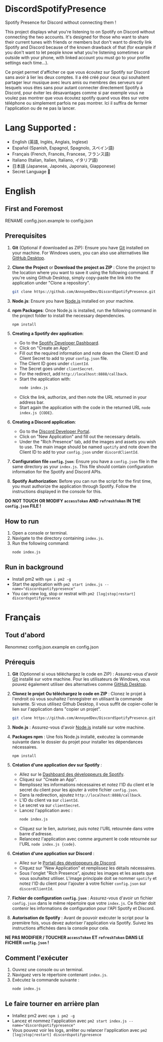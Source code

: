 # DiscordSpotifyPresence
Spotify Presence for Discord without connecting them !

This project displays what you're listening to on Spotify on Discord without connecting the two accounts. It's designed for those who want to share their current tunes with friends or members but don't want to directly link Spotify and Discord because of the known drawback of that (for example if you don't want to let people know what you're listening sometimes or outside with your phone, with linked account you must go to your profile settings each time...).

Ce projet permet d'afficher ce que vous écoutez sur Spotify sur Discord sans avoir à lier les deux comptes. Il a été créé pour ceux qui souhaitent partager leur musique avec leurs amis ou membres des serveurs sur lesquels vous êtes sans pour autant connecter directement Spotify à Discord, pour éviter les désavantages comme si par exemple vous ne voulez pas montrer que vous écoutez spotify quand vous êtes sur votre téléphone ou simplement parfois ne pas montrer. Ici il suffira de fermer l'application ou de ne pas la lancer.
# Lang Supported :
- English (英語, Inglés, Anglais, Inglese)
- Español (Spanish, Espagnol, Spagnolo, スペイン語)
- Français (French, Francés, Francese, フランス語)
- Italiano (Italian, Italien, Italiano, イタリア語)
- 日本語 (Japanese, Japonés, Japonais, Giapponese)
- Secret Language 🤫


# English

## First and Foremost
RENAME config.json.example to config.json
## Prerequisites

1. **Git** (Optional if downloaded as ZIP): Ensure you have [Git](https://git-scm.com/) installed on your machine. For Windows users, you can also use alternatives like [GitHub Desktop](https://desktop.github.com/).
2. **Clone the Project** or **Download the project as ZIP** : Clone the project to the location where you want to save it using the following command. If you're using Github Desktop, simply copy-paste the link into the application under "Clone a repository".
   ```bash
   git clone https://github.com/AnnoyedDev/DiscordSpotifyPresence.git
   ```
3. **Node.js**: Ensure you have [Node.js](https://nodejs.org/) installed on your machine.
4. **npm Packages**: Once Node.js is installed, run the following command in the project folder to install the necessary dependencies.
   ```bash
   npm install
   ```
5. **Creating a Spotify dev application**:
   - Go to the [Spotify Developer Dashboard](https://developer.spotify.com/dashboard/applications).
   - Click on "Create an App".
   - Fill out the required information and note down the Client ID and Client Secret to add to your `config.json` file.
   - The Client ID goes under `clientId`.
   - The Secret goes under `clientSecret`.
   - For the redirect, add `http://localhost:8888/callback`.
   - Start the application with:
     ```bash
     node index.js
     ```
   - Click the link, authorize, and then note the URL returned in your address bar.
   - Start again the application with the code in the returned URL `node index.js {CODE}`.

6. **Creating a Discord application**:
   - Go to the [Discord Developer Portal](https://discord.com/developers/applications).
   - Click on "New Application" and fill out the necessary details.
   - Under the "Rich Presence" tab, add the images and assets you wish to use. The main image should be named `spotify` and note down the Client ID to add to your `config.json` under `discordClientId`.

7. **Configuration file `config.json`**: Ensure you have a `config.json` file in the same directory as your `index.js`. This file should contain configuration information for the Spotify and Discord APIs.

8. **Spotify Authorization**: Before you can run the script for the first time, you must authorize the application through Spotify. Follow the instructions displayed in the console for this.
   
**DO NOT TOUCH OR MODIFY `accessToken` AND `refreshToken` IN THE `config.json` FILE !**
   
## How to run

1. Open a console or terminal.
2. Navigate to the directory containing `index.js`.
3. Run the following command:
   ```bash
   node index.js
   ```

## Run in background
 - Install pm2 with `npm i pm2 -g`
 - Start the application with `pm2 start index.js --name="discordspotifypresence"`
 - You can view log, stop or restrat with `pm2 [log|stop|restart] discordspotifypresence`


# Français

## Tout d'abord
Renommez config.json.example en config.json
## Prérequis

1. **Git** (Optionnel si vous téléchargez le code en ZIP) : Assurez-vous d'avoir [Git](https://git-scm.com/) installé sur votre machine. Pour les utilisateurs de Windows, vous pouvez également utiliser des alternatives comme [GitHub Desktop](https://desktop.github.com/).
2. **Clonez le projet** **Ou téléchargez le code en ZIP** : Clonez le projet à l'endroit où vous souhaitez l'enregistrer en utilisant la commande suivante. Si vous utilisez Github Desktop, il vous suffit de copier-coller le lien sur l'application dans "copier un projet".
   ```bash
   git clone https://github.com/AnnoyedDev/DiscordSpotifyPresence.git
   ```
3. **Node.js** : Assurez-vous d'avoir [Node.js](https://nodejs.org/fr/) installé sur votre machine.
4. **Packages npm** : Une fois Node.js installé, exécutez la commande suivante dans le dossier du projet pour installer les dépendances nécessaires.
   ```bash
   npm install
   ```
5. **Création d'une application dev sur Spotify** :
   - Allez sur le [Dashboard des développeurs de Spotify](https://developer.spotify.com/dashboard/applications).
   - Cliquez sur "Create an App".
   - Remplissez les informations nécessaires et notez l'ID du client et le secret du client pour les ajouter à votre fichier `config.json`.
   - Dans la redirection, ajoutez `http://localhost:8888/callback`.
   - L'ID du client va sur `clientId`.
   - Le secret va sur `clientSecret`.
   - Lancez l'application avec :
     ```bash
     node index.js
     ```
   - Cliquez sur le lien, autorisez, puis notez l'URL retournée dans votre barre d'adresse.
   - Relanceez l'application avec comme argument le code retournée sur l'URL `node index.js {code}`.

6. **Création d'une application sur Discord** :
   - Allez sur le [Portail des développeurs de Discord](https://discord.com/developers/applications).
   - Cliquez sur "New Application" et remplissez les détails nécessaires.
   - Sous l'onglet "Rich Presence", ajoutez les images et les assets que vous souhaitez utiliser. L'image principale doit se nommer `spotify` et notez l'ID du client pour l'ajouter à votre fichier `config.json` sur `discordClientId`.

7. **Fichier de configuration `config.json`** : Assurez-vous d'avoir un fichier `config.json` dans le même répertoire que votre `index.js`. Ce fichier doit contenir les informations de configuration pour l'API Spotify et Discord.

8. **Autorisation de Spotify** : Avant de pouvoir exécuter le script pour la première fois, vous devez autoriser l'application via Spotify. Suivez les instructions affichées dans la console pour cela.
   
**NE PAS MODIFIER / TOUCHER `accessToken` ET `refreshToken` DANS LE FICHIER `config.json` !**
   
## Comment l'exécuter

1. Ouvrez une console ou un terminal.
2. Naviguez vers le répertoire contenant `index.js`.
3. Exécutez la commande suivante :
   ```bash
   node index.js
   ```
## Le faire tourner en arrière plan
 - Intallez pm2 avec `npm i pm2 -g`
 - Lancez et nommez l'application avec `pm2 start index.js --name="discordspotifypresence"`
 - Vous pouvez voir les logs, arrêter ou relancer l'application avec `pm2 [log|stop|restart] discordspotifypresence`
